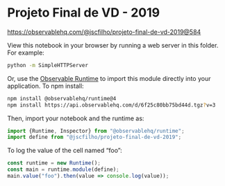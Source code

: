 # Projeto Final de VD - 2019

https://observablehq.com/@jscfilho/projeto-final-de-vd-2019@584

View this notebook in your browser by running a web server in this folder. For
example:

~~~sh
python -m SimpleHTTPServer
~~~

Or, use the [Observable Runtime](https://github.com/observablehq/runtime) to
import this module directly into your application. To npm install:

~~~sh
npm install @observablehq/runtime@4
npm install https://api.observablehq.com/d/6f25c80bb75bd44d.tgz?v=3
~~~

Then, import your notebook and the runtime as:

~~~js
import {Runtime, Inspector} from "@observablehq/runtime";
import define from "@jscfilho/projeto-final-de-vd-2019";
~~~

To log the value of the cell named “foo”:

~~~js
const runtime = new Runtime();
const main = runtime.module(define);
main.value("foo").then(value => console.log(value));
~~~

